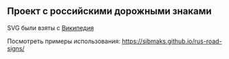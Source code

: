 ## Проект с российскими дорожными знаками

SVG были взяты с [Википедия](https://ru.wikipedia.org/wiki/%D0%94%D0%BE%D1%80%D0%BE%D0%B6%D0%BD%D1%8B%D0%B5_%D0%B7%D0%BD%D0%B0%D0%BA%D0%B8_%D0%A0%D0%BE%D1%81%D1%81%D0%B8%D0%B8)

Посмотреть примеры использования: https://sibmaks.github.io/rus-road-signs/ 